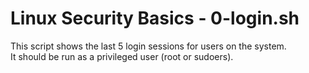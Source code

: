 # Linux Security Basics - 0-login.sh

This script shows the last 5 login sessions for users on the system.  
It should be run as a privileged user (root or sudoers).
